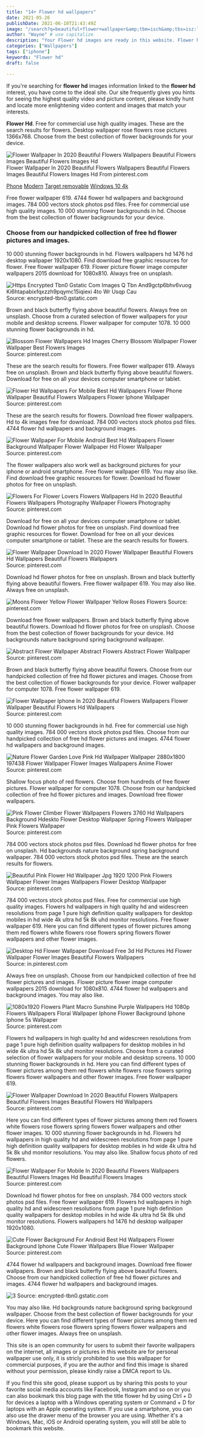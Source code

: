 ```yaml
---
title: "14+ Flower hd wallpapers"
date: 2021-05-26
publishDate: 2021-06-10T21:43:49Z
image: "/search?q=beautiful+flower+wallpaper&amp;tbm=isch&amp;tbs=isz:l"
author: "Wayne" # use capitalize
description: "Your Flower hd images are ready in this website. Flower hd are a topic that is being searched for and liked by netizens now. You can Find and Download the Flower hd files here. Find and Download all royalty-free images."
categories: ["Wallpapers"]
tags: ["iphone"]
keywords: "Flower hd"
draft: false

---
```


If you're searching for **flower hd** images information linked to the **flower hd** interest, you have come to the ideal  site.  Our site frequently  gives you  hints  for seeing  the highest  quality video and picture  content, please kindly hunt and locate more enlightening video content and images  that match your interests.

**Flower Hd**. Free for commercial use high quality images. These are the search results for flowers. Desktop wallpaper rose flowers rose pictures 1366x768. Choose from the best collection of flower backgrounds for your device.

![Flower Wallpaper In 2020 Beautiful Flowers Wallpapers Beautiful Flowers Images Beautiful Flowers Images Hd](https://i.pinimg.com/originals/91/32/c8/9132c8cf5f64af72807d96c830a21be6.jpg "Flower Wallpaper In 2020 Beautiful Flowers Wallpapers Beautiful Flowers Images Beautiful Flowers Images Hd")
Flower Wallpaper In 2020 Beautiful Flowers Wallpapers Beautiful Flowers Images Beautiful Flowers Images Hd From pinterest.com

[Phone](/phone/)
[Modern](/modern/)
[Target removable](/target-removable/)
[Windows 10 4k](/windows-10-4k/)

Free flower wallpaper 619. 4744 flower hd wallpapers and background images. 784 000 vectors stock photos psd files. Free for commercial use high quality images. 10 000 stunning flower backgrounds in hd. Choose from the best collection of flower backgrounds for your device.

### Choose from our handpicked collection of free hd flower pictures and images.

10 000 stunning flower backgrounds in hd. Flowers wallpapers hd 1476 hd desktop wallpaper 1920x1080. Find download free graphic resources for flower. Free flower wallpaper 619. Flower picture flower image computer wallpapers 2015 download for 1080x810. Always free on unsplash.


![Https Encrypted Tbn0 Gstatic Com Images Q Tbn And9gctp6bhv6vuog Ki6htapabixfqxzzh9pqymc15iqiexi 4to Wr Usqp Cau](/search?q=full+screen+flower+wallpaper+hd&amp;tbm=isch&amp;tbs=isz:l "Https Encrypted Tbn0 Gstatic Com Images Q Tbn And9gctp6bhv6vuog Ki6htapabixfqxzzh9pqymc15iqiexi 4to Wr Usqp Cau")
Source: encrypted-tbn0.gstatic.com

Brown and black butterfly flying above beautiful flowers. Always free on unsplash. Choose from a curated selection of flower wallpapers for your mobile and desktop screens. Flower wallpaper for computer 1078. 10 000 stunning flower backgrounds in hd.

![Blossom Flower Wallpapers Hd Images Cherry Blossom Wallpaper Flower Wallpaper Best Flowers Images](https://i.pinimg.com/originals/b6/a8/67/b6a86733bf03654300818a61b9ebf411.jpg "Blossom Flower Wallpapers Hd Images Cherry Blossom Wallpaper Flower Wallpaper Best Flowers Images")
Source: pinterest.com

These are the search results for flowers. Free flower wallpaper 619. Always free on unsplash. Brown and black butterfly flying above beautiful flowers. Download for free on all your devices computer smartphone or tablet.

![Flower Hd Wallpapers For Mobile Best Hd Wallpapers Flower Phone Wallpaper Beautiful Flowers Wallpapers Flower Iphone Wallpaper](https://i.pinimg.com/originals/85/44/ea/8544ea5e13ba8523e613fac41d85dae4.jpg "Flower Hd Wallpapers For Mobile Best Hd Wallpapers Flower Phone Wallpaper Beautiful Flowers Wallpapers Flower Iphone Wallpaper")
Source: pinterest.com

These are the search results for flowers. Download free flower wallpapers. Hd to 4k images free for download. 784 000 vectors stock photos psd files. 4744 flower hd wallpapers and background images.

![Flower Wallpaper For Mobile Android Best Hd Wallpapers Flower Background Wallpaper Flower Wallpaper Hd Flower Wallpaper](https://i.pinimg.com/originals/41/d1/6a/41d16aec7eeb76c588935c391401144b.jpg "Flower Wallpaper For Mobile Android Best Hd Wallpapers Flower Background Wallpaper Flower Wallpaper Hd Flower Wallpaper")
Source: pinterest.com

The flower wallpapers also work well as background pictures for your iphone or android smartphone. Free flower wallpaper 619. You may also like. Find download free graphic resources for flower. Download hd flower photos for free on unsplash.

![Flowers For Flower Lovers Flowers Wallpapers Hd In 2020 Beautiful Flowers Wallpapers Photography Wallpaper Flowers Photography](https://i.pinimg.com/originals/c2/e1/d8/c2e1d850ec84092a9d8c1d51e0425798.jpg "Flowers For Flower Lovers Flowers Wallpapers Hd In 2020 Beautiful Flowers Wallpapers Photography Wallpaper Flowers Photography")
Source: pinterest.com

Download for free on all your devices computer smartphone or tablet. Download hd flower photos for free on unsplash. Find download free graphic resources for flower. Download for free on all your devices computer smartphone or tablet. These are the search results for flowers.

![Flower Wallpaper Download In 2020 Flower Wallpaper Beautiful Flowers Hd Wallpapers Beautiful Flowers Wallpapers](https://i.pinimg.com/originals/3d/28/76/3d287639068d550d71fdb1bb617e761d.jpg "Flower Wallpaper Download In 2020 Flower Wallpaper Beautiful Flowers Hd Wallpapers Beautiful Flowers Wallpapers")
Source: pinterest.com

Download hd flower photos for free on unsplash. Brown and black butterfly flying above beautiful flowers. Free flower wallpaper 619. You may also like. Always free on unsplash.

![Moons Flower Yellow Flower Wallpaper Yellow Roses Flowers](https://i.pinimg.com/originals/01/a5/ff/01a5ffa633aabf4d2ce89e54f36b95d6.jpg "Moons Flower Yellow Flower Wallpaper Yellow Roses Flowers")
Source: pinterest.com

Download free flower wallpapers. Brown and black butterfly flying above beautiful flowers. Download hd flower photos for free on unsplash. Choose from the best collection of flower backgrounds for your device. Hd backgrounds nature background spring background wallpaper.

![Abstract Flower Wallpaper Abstract Flowers Abstract Flower Wallpaper](https://i.pinimg.com/originals/f9/88/54/f9885406201ccb6c9943d57a1a6b13b4.jpg "Abstract Flower Wallpaper Abstract Flowers Abstract Flower Wallpaper")
Source: pinterest.com

Brown and black butterfly flying above beautiful flowers. Choose from our handpicked collection of free hd flower pictures and images. Choose from the best collection of flower backgrounds for your device. Flower wallpaper for computer 1078. Free flower wallpaper 619.

![Flower Wallpaper Iphone In 2020 Beautiful Flowers Wallpapers Flower Wallpaper Beautiful Flowers Hd Wallpapers](https://i.pinimg.com/originals/7b/22/19/7b2219af41e34d9800d2b449ad7ebd08.jpg "Flower Wallpaper Iphone In 2020 Beautiful Flowers Wallpapers Flower Wallpaper Beautiful Flowers Hd Wallpapers")
Source: pinterest.com

10 000 stunning flower backgrounds in hd. Free for commercial use high quality images. 784 000 vectors stock photos psd files. Choose from our handpicked collection of free hd flower pictures and images. 4744 flower hd wallpapers and background images.

![Nature Flower Garden Love Pink Hd Wallpaper Wallpaper 2880x1800 197438 Flower Wallpaper Flower Images Wallpapers Anime Flower](https://i.pinimg.com/originals/c1/b9/97/c1b9971731b0788aa73a5e591e7a5bd3.jpg "Nature Flower Garden Love Pink Hd Wallpaper Wallpaper 2880x1800 197438 Flower Wallpaper Flower Images Wallpapers Anime Flower")
Source: pinterest.com

Shallow focus photo of red flowers. Choose from hundreds of free flower pictures. Flower wallpaper for computer 1078. Choose from our handpicked collection of free hd flower pictures and images. Download free flower wallpapers.

![Pink Flower Climber Flower Wallpapers Flowers 3760 Hd Wallpapers Background Hdeskto Flower Desktop Wallpaper Spring Flowers Wallpaper Pink Flowers Wallpaper](https://i.pinimg.com/originals/7a/8d/e6/7a8de6c6f975db5cd28ff34df6145453.jpg "Pink Flower Climber Flower Wallpapers Flowers 3760 Hd Wallpapers Background Hdeskto Flower Desktop Wallpaper Spring Flowers Wallpaper Pink Flowers Wallpaper")
Source: pinterest.com

784 000 vectors stock photos psd files. Download hd flower photos for free on unsplash. Hd backgrounds nature background spring background wallpaper. 784 000 vectors stock photos psd files. These are the search results for flowers.

![Beautiful Pink Flower Hd Wallpaper Jpg 1920 1200 Pink Flowers Wallpaper Flower Images Wallpapers Flower Desktop Wallpaper](https://i.pinimg.com/originals/71/78/55/7178558e099ed4b165197a0d5fa30fed.jpg "Beautiful Pink Flower Hd Wallpaper Jpg 1920 1200 Pink Flowers Wallpaper Flower Images Wallpapers Flower Desktop Wallpaper")
Source: pinterest.com

784 000 vectors stock photos psd files. Free for commercial use high quality images. Flowers hd wallpapers in high quality hd and widescreen resolutions from page 1 pure high definition quality wallpapers for desktop mobiles in hd wide 4k ultra hd 5k 8k uhd monitor resolutions. Free flower wallpaper 619. Here you can find different types of flower pictures among them red flowers white flowers rose flowers spring flowers flower wallpapers and other flower images.

![Desktop Hd Flower Wallpaper Download Free 3d Hd Pictures Hd Flower Wallpaper Flower Images Beautiful Flowers Wallpapers](https://i.pinimg.com/originals/bb/49/a2/bb49a210b14deb1e0ffac39d79a5ed95.jpg "Desktop Hd Flower Wallpaper Download Free 3d Hd Pictures Hd Flower Wallpaper Flower Images Beautiful Flowers Wallpapers")
Source: in.pinterest.com

Always free on unsplash. Choose from our handpicked collection of free hd flower pictures and images. Flower picture flower image computer wallpapers 2015 download for 1080x810. 4744 flower hd wallpapers and background images. You may also like.

![1080x1920 Flowers Plant Macro Sunshine Purple Wallpapers Hd 1080p Flowers Wallpapers Floral Wallpaper Iphone Flower Background Iphone Iphone 5s Wallpaper](https://i.pinimg.com/originals/15/6c/af/156cafd2da35be2657ecddf647ac53d1.jpg "1080x1920 Flowers Plant Macro Sunshine Purple Wallpapers Hd 1080p Flowers Wallpapers Floral Wallpaper Iphone Flower Background Iphone Iphone 5s Wallpaper")
Source: pinterest.com

Flowers hd wallpapers in high quality hd and widescreen resolutions from page 1 pure high definition quality wallpapers for desktop mobiles in hd wide 4k ultra hd 5k 8k uhd monitor resolutions. Choose from a curated selection of flower wallpapers for your mobile and desktop screens. 10 000 stunning flower backgrounds in hd. Here you can find different types of flower pictures among them red flowers white flowers rose flowers spring flowers flower wallpapers and other flower images. Free flower wallpaper 619.

![Flower Wallpaper Download In 2020 Beautiful Flowers Wallpapers Beautiful Flowers Images Beautiful Flowers Hd Wallpapers](https://i.pinimg.com/originals/53/59/30/535930ac16256f81cdf2db31502f8f05.jpg "Flower Wallpaper Download In 2020 Beautiful Flowers Wallpapers Beautiful Flowers Images Beautiful Flowers Hd Wallpapers")
Source: pinterest.com

Here you can find different types of flower pictures among them red flowers white flowers rose flowers spring flowers flower wallpapers and other flower images. 10 000 stunning flower backgrounds in hd. Flowers hd wallpapers in high quality hd and widescreen resolutions from page 1 pure high definition quality wallpapers for desktop mobiles in hd wide 4k ultra hd 5k 8k uhd monitor resolutions. You may also like. Shallow focus photo of red flowers.

![Flower Wallpaper For Mobile In 2020 Beautiful Flowers Wallpapers Beautiful Flowers Images Hd Beautiful Flowers Images](https://i.pinimg.com/originals/a2/13/07/a21307ae5d8dbda1c18da0f0b77d313b.jpg "Flower Wallpaper For Mobile In 2020 Beautiful Flowers Wallpapers Beautiful Flowers Images Hd Beautiful Flowers Images")
Source: pinterest.com

Download hd flower photos for free on unsplash. 784 000 vectors stock photos psd files. Free flower wallpaper 619. Flowers hd wallpapers in high quality hd and widescreen resolutions from page 1 pure high definition quality wallpapers for desktop mobiles in hd wide 4k ultra hd 5k 8k uhd monitor resolutions. Flowers wallpapers hd 1476 hd desktop wallpaper 1920x1080.

![Cute Flower Background For Android Best Hd Wallpapers Flower Background Iphone Cute Flower Wallpapers Blue Flower Wallpaper](https://i.pinimg.com/originals/0f/1d/3e/0f1d3e273021cde83426fea507d64170.jpg "Cute Flower Background For Android Best Hd Wallpapers Flower Background Iphone Cute Flower Wallpapers Blue Flower Wallpaper")
Source: pinterest.com

4744 flower hd wallpapers and background images. Download free flower wallpapers. Brown and black butterfly flying above beautiful flowers. Choose from our handpicked collection of free hd flower pictures and images. 4744 flower hd wallpapers and background images.

![3](/search?q=beautiful+flower+wallpaper&amp;tbm=isch&amp;tbs=isz:l "3")
Source: encrypted-tbn0.gstatic.com

You may also like. Hd backgrounds nature background spring background wallpaper. Choose from the best collection of flower backgrounds for your device. Here you can find different types of flower pictures among them red flowers white flowers rose flowers spring flowers flower wallpapers and other flower images. Always free on unsplash.

This site is an open community for users to submit their favorite wallpapers on the internet, all images or pictures in this website are for personal wallpaper use only, it is stricly prohibited to use this wallpaper for commercial purposes, if you are the author and find this image is shared without your permission, please kindly raise a DMCA report to Us.

If you find this site good, please support us by sharing this posts to your favorite social media accounts like Facebook, Instagram and so on or you can also bookmark this blog page with the title flower hd by using Ctrl + D for devices a laptop with a Windows operating system or Command + D for laptops with an Apple operating system. If you use a smartphone, you can also use the drawer menu of the browser you are using. Whether it's a Windows, Mac, iOS or Android operating system, you will still be able to bookmark this website.
